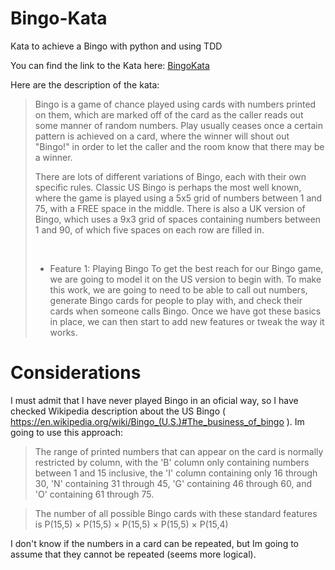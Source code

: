 # Bingo-Kata
Kata to achieve a Bingo with python and using TDD

You can find the link to the Kata here: <a href="http://agilekatas.co.uk/katas/Bingo-Kata">BingoKata</a>

Here are the description of the kata:

<blockquote>
<p>Bingo is a game of chance played using cards with numbers printed on them, which are marked off of the card as the caller reads out some manner of random numbers. Play usually ceases once a certain pattern is achieved on a card, where the winner will shout out "Bingo!" in order to let the caller and the room know that there may be a winner.

There are lots of different variations of Bingo, each with their own specific rules. Classic US Bingo is perhaps the most well known, where the game is played using a 5x5 grid of numbers between 1 and 75, with a FREE space in the middle. There is also a UK version of Bingo, which uses a 9x3 grid of spaces containing numbers between 1 and 90, of which five spaces on each row are filled in.
</p>
<br/>
    <ul>
        <li>Feature 1: Playing Bingo
            To get the best reach for our Bingo game, we are going to model it on the US version to begin with. To make this work, we are going to need to be able to call out numbers, generate Bingo cards for people to play with, and check their cards when someone calls Bingo. Once we have got these basics in place, we can then start to add new features or tweak the way it works.
        </li>
    </ul>
</blockquote>

# Considerations

I must admit that I have never played Bingo in an oficial way, so I have checked Wikipedia description about the US Bingo ( https://en.wikipedia.org/wiki/Bingo_(U.S.)#The_business_of_bingo ).
Im going to use this approach:
<blockquote>
The range of printed numbers that can appear on the card is normally restricted by column, with the 'B' column only containing numbers between 1 and 15 inclusive, the 'I' column containing only 16 through 30, 'N' containing 31 through 45, 'G' containing 46 through 60, and 'O' containing 61 through 75.
</blockquote>

<blockquote>
The number of all possible Bingo cards with these standard features is P(15,5) × P(15,5) × P(15,5) × P(15,5) × P(15,4)
</blockquote>

I don't know if the numbers in a card can be repeated, but Im going to assume that they cannot be repeated (seems more logical).